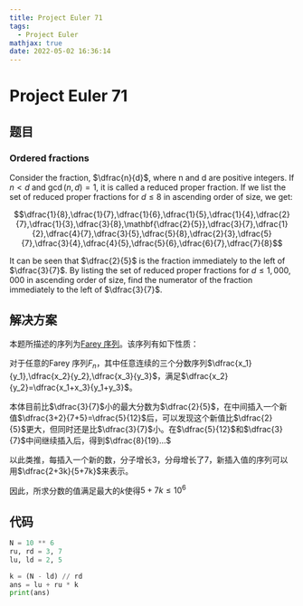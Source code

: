 ```yaml
---
title: Project Euler 71
tags:
  - Project Euler
mathjax: true
date: 2022-05-02 16:36:14
---
```


<escape><!-- more --></escape>

# Project Euler 71

## 题目

### Ordered fractions

Consider the fraction, $\dfrac{n}{d}$, where n and d are positive integers. If $n<d$ and $\gcd(n,d)=1$, it is called a reduced proper fraction.
If we list the set of reduced proper fractions for $d \leq 8$ in ascending order of size, we get:

$$\dfrac{1}{8},\dfrac{1}{7},\dfrac{1}{6},\dfrac{1}{5},\dfrac{1}{4},\dfrac{2}{7},\dfrac{1}{3},\dfrac{3}{8},\mathbf{\dfrac{2}{5}},\dfrac{3}{7},\dfrac{1}{2},\dfrac{4}{7},\dfrac{3}{5},\dfrac{5}{8},\dfrac{2}{3},\dfrac{5}{7},\dfrac{3}{4},\dfrac{4}{5},\dfrac{5}{6},\dfrac{6}{7},\dfrac{7}{8}$$

It can be seen that $\dfrac{2}{5}$ is the fraction immediately to the left of $\dfrac{3}{7}$.
By listing the set of reduced proper fractions for $d \leq 1,000,000$ in ascending order of size, find the numerator of the fraction immediately to the left of $\dfrac{3}{7}$.

## 解决方案

本题所描述的序列为[Farey 序列](https://en.wikipedia.org/wiki/Farey_sequence)。该序列有如下性质：

对于任意的Farey 序列$F_n$，其中任意连续的三个分数序列$\dfrac{x_1}{y_1},\dfrac{x_2}{y_2},\dfrac{x_3}{y_3}$，满足$\dfrac{x_2}{y_2}=\dfrac{x_1+x_3}{y_1+y_3}$。

本体目前比$\dfrac{3}{7}$小的最大分数为$\dfrac{2}{5}$，在中间插入一个新值$\dfrac{3+2}{7+5}=\dfrac{5}{12}$后，可以发现这个新值比$\dfrac{2}{5}$更大，但同时还是比$\dfrac{3}{7}$小。在$\dfrac{5}{12}$和$\dfrac{3}{7}$中间继续插入后，得到$\dfrac{8}{19}...$

以此类推，每插入一个新的数，分子增长$3$，分母增长了$7$，新插入值的序列可以用$\dfrac{2+3k}{5+7k}$来表示。

因此，所求分数的值满足最大的$k$使得$5+7k\leq 10^6$

## 代码

```py
N = 10 ** 6
ru, rd = 3, 7
lu, ld = 2, 5

k = (N - ld) // rd
ans = lu + ru * k
print(ans)

```
